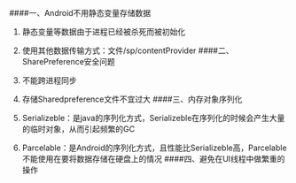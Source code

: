 ####一、Android不用静态变量存储数据

1. 静态变量等数据由于进程已经被杀死而被初始化
2. 使用其他数据传输方式：文件/sp/contentProvider
####二、SharePreference安全问题

1. 不能跨进程同步
2. 存储Sharedpreference文件不宜过大
####三、内存对象序列化

1. Serializeble：是java的序列化方式，Serializeble在序列化的时候会产生大量的临时对象，从而引起频繁的GC
2. Parcelable：是Android的序列化方式，且性能比Serializeble高，Parcelable不能使用在要将数据存储在硬盘上的情况
####四、避免在UI线程中做繁重的操作